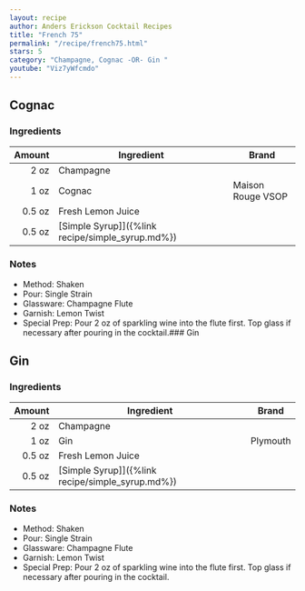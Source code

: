 ```yaml
---
layout: recipe
author: Anders Erickson Cocktail Recipes
title: "French 75"
permalink: "/recipe/french75.html"
stars: 5
category: "Champagne, Cognac -OR- Gin "
youtube: "Viz7yWfcmdo"
---
```


<div class="subrecipe" markdown="1">

## Cognac

### Ingredients

| Amount  | Ingredient               | Brand                   |
| -----: | ------------------------------------------------ | ----------------- |
|   2 oz | Champagne                                        |
|   1 oz | Cognac                                           | Maison Rouge VSOP |
| 0.5 oz | Fresh Lemon Juice                                |
| 0.5 oz | [Simple Syrup]]({%link recipe/simple_syrup.md%}) |

### Notes

- Method: Shaken
- Pour: Single Strain
- Glassware: Champagne Flute
- Garnish: Lemon Twist
- Special Prep: Pour 2 oz of sparkling wine into the flute first. Top glass if necessary after pouring in the cocktail.### Gin

</div>
<div class="subrecipe" markdown="1">

## Gin

### Ingredients

| Amount  | Ingredient               | Brand          |
| -----: | ------------------------------------------------ | -------- |
|   2 oz | Champagne                                        |
|   1 oz | Gin                                              | Plymouth |
| 0.5 oz | Fresh Lemon Juice                                |
| 0.5 oz | [Simple Syrup]]({%link recipe/simple_syrup.md%}) |

### Notes

- Method: Shaken
- Pour: Single Strain
- Glassware: Champagne Flute
- Garnish: Lemon Twist
- Special Prep: Pour 2 oz of sparkling wine into the flute first. Top glass if necessary after pouring in the cocktail.

</div>
